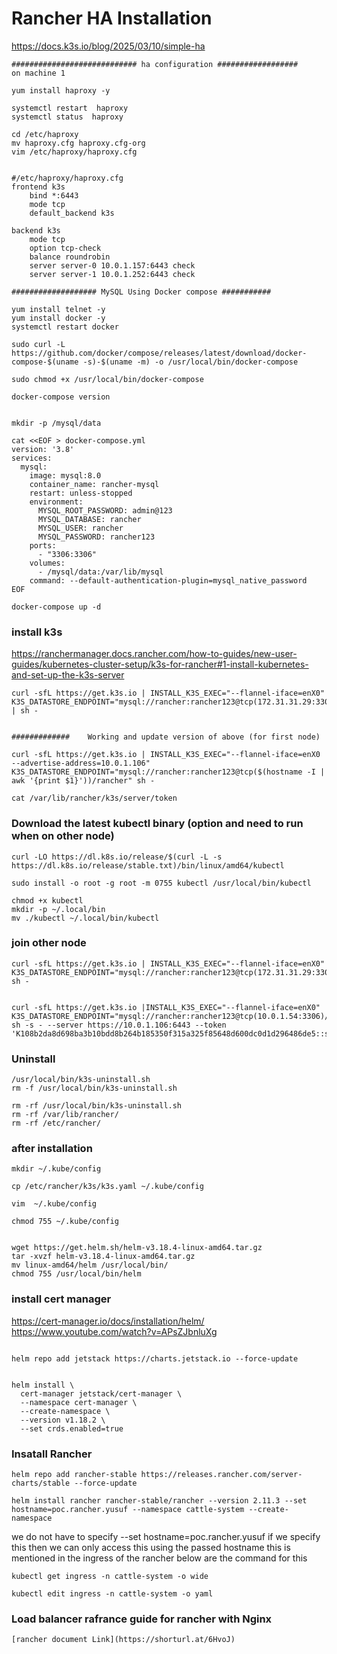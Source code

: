 # Rancher HA Installation

https://docs.k3s.io/blog/2025/03/10/simple-ha
```
############################ ha configuration ##################
on machine 1 

yum install haproxy -y 

systemctl restart  haproxy
systemctl status  haproxy

cd /etc/haproxy
mv haproxy.cfg haproxy.cfg-org
vim /etc/haproxy/haproxy.cfg


#/etc/haproxy/haproxy.cfg
frontend k3s
    bind *:6443
    mode tcp
    default_backend k3s

backend k3s
    mode tcp
    option tcp-check
    balance roundrobin
    server server-0 10.0.1.157:6443 check
    server server-1 10.0.1.252:6443 check
```

```
################### MySQL Using Docker compose ###########

yum install telnet -y 
yum install docker -y
systemctl restart docker 

sudo curl -L https://github.com/docker/compose/releases/latest/download/docker-compose-$(uname -s)-$(uname -m) -o /usr/local/bin/docker-compose

sudo chmod +x /usr/local/bin/docker-compose

docker-compose version
 

mkdir -p /mysql/data

cat <<EOF > docker-compose.yml
version: '3.8'
services:
  mysql:
    image: mysql:8.0
    container_name: rancher-mysql
    restart: unless-stopped
    environment:
      MYSQL_ROOT_PASSWORD: admin@123
      MYSQL_DATABASE: rancher
      MYSQL_USER: rancher
      MYSQL_PASSWORD: rancher123
    ports:
      - "3306:3306"
    volumes:
      - /mysql/data:/var/lib/mysql
    command: --default-authentication-plugin=mysql_native_password
EOF

docker-compose up -d 

```




### install k3s
https://ranchermanager.docs.rancher.com/how-to-guides/new-user-guides/kubernetes-cluster-setup/k3s-for-rancher#1-install-kubernetes-and-set-up-the-k3s-server

```
curl -sfL https://get.k3s.io | INSTALL_K3S_EXEC="--flannel-iface=enX0" K3S_DATASTORE_ENDPOINT="mysql://rancher:rancher123@tcp(172.31.31.29:3306)/rancher" | sh - 


#############    Working and update version of above (for first node)

curl -sfL https://get.k3s.io | INSTALL_K3S_EXEC="--flannel-iface=enX0 --advertise-address=10.0.1.106" K3S_DATASTORE_ENDPOINT="mysql://rancher:rancher123@tcp($(hostname -I | awk '{print $1}'))/rancher" sh -

cat /var/lib/rancher/k3s/server/token
```




### Download the latest kubectl binary (option and need to run when on other node)
```
curl -LO https://dl.k8s.io/release/$(curl -L -s https://dl.k8s.io/release/stable.txt)/bin/linux/amd64/kubectl

sudo install -o root -g root -m 0755 kubectl /usr/local/bin/kubectl

chmod +x kubectl
mkdir -p ~/.local/bin
mv ./kubectl ~/.local/bin/kubectl
```


### join other node
```
curl -sfL https://get.k3s.io | INSTALL_K3S_EXEC="--flannel-iface=enX0" K3S_DATASTORE_ENDPOINT="mysql://rancher:rancher123@tcp(172.31.31.29:3306)/rancher" sh - 


curl -sfL https://get.k3s.io |INSTALL_K3S_EXEC="--flannel-iface=enX0" K3S_DATASTORE_ENDPOINT="mysql://rancher:rancher123@tcp(10.0.1.54:3306)/rancher" sh -s - --server https://10.0.1.106:6443 --token 'K108b2da8d698ba3b10bdd8b264b185350f315a325f85648d600dc0d1d296486de5::server:a00e312a33a8ad86a6840abb70c0b2c5'
```


### Uninstall
```
/usr/local/bin/k3s-uninstall.sh
rm -f /usr/local/bin/k3s-uninstall.sh

rm -rf /usr/local/bin/k3s-uninstall.sh
rm -rf /var/lib/rancher/
rm -rf /etc/rancher/
```



### after installation 
```
mkdir ~/.kube/config

cp /etc/rancher/k3s/k3s.yaml ~/.kube/config

vim  ~/.kube/config

chmod 755 ~/.kube/config


wget https://get.helm.sh/helm-v3.18.4-linux-amd64.tar.gz
tar -xvzf helm-v3.18.4-linux-amd64.tar.gz
mv linux-amd64/helm /usr/local/bin/
chmod 755 /usr/local/bin/helm
```

### install cert manager

https://cert-manager.io/docs/installation/helm/
https://www.youtube.com/watch?v=APsZJbnluXg

```

helm repo add jetstack https://charts.jetstack.io --force-update


helm install \
  cert-manager jetstack/cert-manager \
  --namespace cert-manager \
  --create-namespace \
  --version v1.18.2 \
  --set crds.enabled=true
```


### Insatall Rancher 

```
helm repo add rancher-stable https://releases.rancher.com/server-charts/stable --force-update

helm install rancher rancher-stable/rancher --version 2.11.3 --set hostname=poc.rancher.yusuf --namespace cattle-system --create-namespace
```
 we do not have to specify --set hostname=poc.rancher.yusuf if we specify this then we can only access this using the passed hostname this is mentioned in the ingress of the rancher  below are the command for this 

```
kubectl get ingress -n cattle-system -o wide

kubectl edit ingress -n cattle-system -o yaml
```


### Load balancer rafrance guide for rancher with Nginx
```
[rancher document Link](https://shorturl.at/6HvoJ)
```
